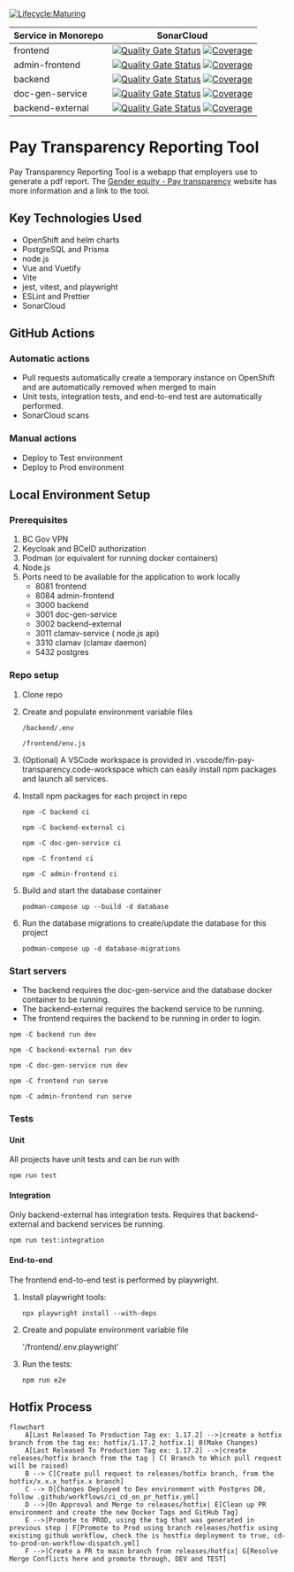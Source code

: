 [![Lifecycle:Maturing](https://img.shields.io/badge/Lifecycle-Maturing-007EC6)](https://github.com/bcgov/fin-pay-transparency)

| Service in Monorepo | SonarCloud                                                                                                                                                                                                                                                                                                                                                                                                                                   |
| ----------------- | -------------------------------------------------------------------------------------------------------------------------------------------------------------------------------------------------------------------------------------------------------------------------------------------------------------------------------------------------------------------------------------------------------------------------------------------- |
| frontend          | [![Quality Gate Status](https://sonarcloud.io/api/project_badges/measure?project=fin-pay-transparency_frontend&metric=alert_status)](https://sonarcloud.io/project/overview?id=fin-pay-transparency_frontend) [![Coverage](https://sonarcloud.io/api/project_badges/measure?project=fin-pay-transparency_frontend&metric=coverage)](https://sonarcloud.io/summary/new_code?id=fin-pay-transparency_frontend)                                 |
| admin-frontend    | [![Quality Gate Status](https://sonarcloud.io/api/project_badges/measure?project=fin-pay-transparency_admin-frontend&metric=alert_status)](https://sonarcloud.io/project/overview?id=fin-pay-transparency_admin-frontend) [![Coverage](https://sonarcloud.io/api/project_badges/measure?project=fin-pay-transparency_admin-frontend&metric=coverage)](https://sonarcloud.io/summary/new_code?id=fin-pay-transparency_admin-frontend)                     |
| backend           | [![Quality Gate Status](https://sonarcloud.io/api/project_badges/measure?project=fin-pay-transparency_backend&metric=alert_status)](https://sonarcloud.io/project/overview?id=fin-pay-transparency_backend) [![Coverage](https://sonarcloud.io/api/project_badges/measure?project=fin-pay-transparency_backend&metric=coverage)](https://sonarcloud.io/summary/new_code?id=fin-pay-transparency_backend)                                     |
| doc-gen-service   | [![Quality Gate Status](https://sonarcloud.io/api/project_badges/measure?project=fin-pay-transparency_doc-gen-service&metric=alert_status)](https://sonarcloud.io/project/overview?id=fin-pay-transparency_doc-gen-service) [![Coverage](https://sonarcloud.io/api/project_badges/measure?project=fin-pay-transparency_doc-gen-service&metric=coverage)](https://sonarcloud.io/summary/new_code?id=fin-pay-transparency_doc-gen-service)     |
| backend-external  | [![Quality Gate Status](https://sonarcloud.io/api/project_badges/measure?project=fin-pay-transparency_backend-external&metric=alert_status)](https://sonarcloud.io/project/overview?id=fin-pay-transparency_backend-external) [![Coverage](https://sonarcloud.io/api/project_badges/measure?project=fin-pay-transparency_backend-external&metric=coverage)](https://sonarcloud.io/summary/new_code?id=fin-pay-transparency_backend-external) |

# Pay Transparency Reporting Tool

Pay Transparency Reporting Tool is a webapp that employers use to generate a pdf report. The [Gender equity - Pay transparency](http://https://www2.gov.bc.ca/gov/content/gender-equity/pay-transparency-in-bc "Gender equity - Pay transparency") website has more information and a link to the tool.

## Key Technologies Used

- OpenShift and helm charts
- PostgreSQL and Prisma
- node.js
- Vue and Vuetify
- Vite
- jest, vitest, and playwright
- ESLint and Prettier
- SonarCloud

## GitHub Actions

### Automatic actions

- Pull requests automatically create a temporary instance on OpenShift and are automatically removed when merged to main
- Unit tests, integration tests, and end-to-end test are automatically performed.
- SonarCloud scans

### Manual actions

- Deploy to Test environment
- Deploy to Prod environment

## Local Environment Setup

### Prerequisites

1. BC Gov VPN
1. Keycloak and BCeID authorization
1. Podman (or equivalent for running docker containers)
1. Node.js
1. Ports need to be available for the application to work locally
   - 8081 frontend
   - 8084 admin-frontend
   - 3000 backend
   - 3001 doc-gen-service
   - 3002 backend-external
   - 3011 clamav-service ( node.js api)
   - 3310 clamav (clamav daemon)
   - 5432 postgres

### Repo setup

1. Clone repo

1. Create and populate environment variable files

   `/backend/.env`

   `/frontend/env.js`

1. (Optional) A VSCode workspace is provided in .vscode/fin-pay-transparency.code-workspace which can easily install npm packages and launch all services.

1. Install npm packages for each project in repo

   `npm -C backend ci`

   `npm -C backend-external ci`

   `npm -C doc-gen-service ci`

   `npm -C frontend ci`

   `npm -C admin-frontend ci`

1. Build and start the database container

   `podman-compose up --build -d database`

1. Run the database migrations to create/update the database for this project

   `podman-compose up -d database-migrations`

### Start servers

- The backend requires the doc-gen-service and the database docker container to be running.
- The backend-external requires the backend service to be running.
- The frontend requires the backend to be running in order to login.

`npm -C backend run dev`

`npm -C backend-external run dev`

`npm -C doc-gen-service run dev`

`npm -C frontend run serve`

`npm -C admin-frontend run serve`

### Tests

#### Unit

All projects have unit tests and can be run with

`npm run test`

#### Integration

Only backend-external has integration tests. Requires that backend-external and backend services be running.

`npm run test:integration`

#### End-to-end

The frontend end-to-end test is performed by playwright.

1. Install playwright tools:

   `npx playwright install --with-deps`

1. Create and populate environment variable file

   '/frontend/.env.playwright'

1. Run the tests:

   `npm run e2e`
## Hotfix Process

```mermaid
flowchart 
    A[Last Released To Production Tag ex: 1.17.2] -->|create a hotfix branch from the tag ex: hotfix/1.17.2_hotfix.1| B(Make Changes)
    A[Last Released To Production Tag ex: 1.17.2] -->|create releases/hotfix branch from the tag | C( Branch to Which pull request will be raised)
    B --> C[Create pull request to releases/hotfix branch, from the hotfix/x.x.x_hotfix.x branch]
    C --> D[Changes Deployed to Dev environment with Postgres DB, follow .github/workflows/ci_cd_on_pr_hotfix.yml]
    D -->|On Approval and Merge to releases/hotfix| E[Clean up PR environment and create the new Docker Tags and GitHub Tag]
    E -->|Promote to PROD, using the tag that was generated in previous step | F[Promote to Prod using branch releases/hotfix using existing github workflow, check the is hostfix deployment to true, cd-to-prod-on-workflow-dispatch.yml]
    F -->|Create a PR to main branch from releases/hotfix| G[Resolve Merge Conflicts here and promote through, DEV and TEST]

```
